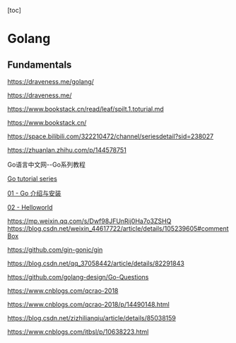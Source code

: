 [toc]

# Golang

## Fundamentals

https://draveness.me/golang/

https://draveness.me/

https://www.bookstack.cn/read/leaf/spilt.1.toturial.md

https://www.bookstack.cn/

https://space.bilibili.com/322210472/channel/seriesdetail?sid=238027

https://zhuanlan.zhihu.com/p/144578751

Go语言中文网--Go系列教程

[Go tutorial series](https://studygolang.com/subject/2)

[01 - Go 介绍与安装](https://studygolang.com/articles/11706)

[02 - Helloworld](https://studygolang.com/articles/11755)

[]()

[]()

[]()

[]()

[]()

[]()

[]()

[]()

[]()

[]()

[]()

[]()

[]()

[]()

[]()

[]()

[]()

[]()

[]()

[]()

[]()

[]()

[]()

[]()

[]()

https://mp.weixin.qq.com/s/Dwf98JFUnRij0Ha7o3ZSHQ
https://blog.csdn.net/weixin_44617722/article/details/105239605#commentBox

https://github.com/gin-gonic/gin

https://blog.csdn.net/qq_37058442/article/details/82291843

https://github.com/golang-design/Go-Questions

https://www.cnblogs.com/qcrao-2018

https://www.cnblogs.com/qcrao-2018/p/14490148.html

https://blog.csdn.net/zizhilianqiu/article/details/85038159

https://www.cnblogs.com/itbsl/p/10638223.html

